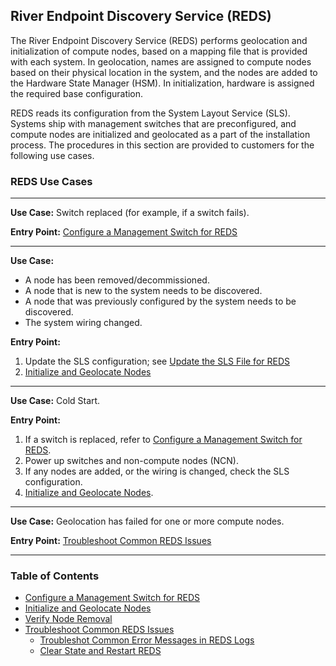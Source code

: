 ## River Endpoint Discovery Service \(REDS\)

The River Endpoint Discovery Service \(REDS\) performs geolocation and initialization of compute nodes, based on a mapping file that is provided with each system. In geolocation, names are assigned to compute nodes based on their physical location in the system, and the nodes are added to the Hardware State Manager \(HSM\). In initialization, hardware is assigned the required base configuration.

REDS reads its configuration from the System Layout Service \(SLS\). Systems ship with management switches that are preconfigured, and compute nodes are initialized and geolocated as a part of the installation process. The procedures in this section are provided to customers for the following use cases.

### REDS Use Cases

---

**Use Case:** Switch replaced \(for example, if a switch fails\).

**Entry Point:** [Configure a Management Switch for REDS](Configure_a_Management_Switch_for_REDS.md)

---

**Use Case:**

-   A node has been removed/decommissioned.
-   A node that is new to the system needs to be discovered.
-   A node that was previously configured by the system needs to be discovered.
-   The system wiring changed.

**Entry Point:**

1.  Update the SLS configuration; see [Update the SLS File for REDS](Update_the_SLS_File_for_REDS.md)
2.  [Initialize and Geolocate Nodes](Initialize_and_Geolocate_Nodes.md)

---

**Use Case:** Cold Start.

**Entry Point:**

1.  If a switch is replaced, refer to [Configure a Management Switch for REDS](Configure_a_Management_Switch_for_REDS.md).
2.  Power up switches and non-compute nodes \(NCN\).
3.  If any nodes are added, or the wiring is changed, check the SLS configuration.
4.  [Initialize and Geolocate Nodes](Initialize_and_Geolocate_Nodes.md).

---

**Use Case:** Geolocation has failed for one or more compute nodes.

**Entry Point:** [Troubleshoot Common REDS Issues](Troubleshoot_Common_REDS_Issues.md)

---

### Table of Contents

-   [Configure a Management Switch for REDS](Configure_a_Management_Switch_for_REDS.md)
-   [Initialize and Geolocate Nodes](Initialize_and_Geolocate_Nodes.md)
-   [Verify Node Removal](Verify_Node_Removal.md)
-   [Troubleshoot Common REDS Issues](Troubleshoot_Common_REDS_Issues.md)
    -   [Troubleshot Common Error Messages in REDS Logs](Troubleshoot_Common_Error_Messages_in_REDS_Logs.md)
    -   [Clear State and Restart REDS](Clear_State_and_Restart_REDS.md)